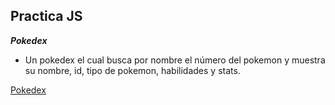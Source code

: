 ## Practica JS

***Pokedex***

- Un pokedex el cual busca por nombre el número del pokemon y muestra su nombre, id, tipo de pokemon, habilidades y stats.

 [Pokedex](https://htmlpreview.github.io/?https://github.com/Anthonyah131/Launch-X-Practicas/blob/main/Pokedex/Pokedex.html)
